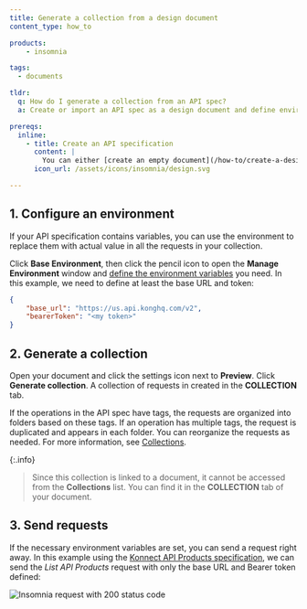 ```yaml
---
title: Generate a collection from a design document
content_type: how_to

products:
    - insomnia

tags:
  - documents

tldr: 
  q: How do I generate a collection from an API spec?
  a: Create or import an API spec as a design document and define environment variables, then click settings icon and click **Generate collection**. Generating a collection from a document allows you to test your requests while still working on the design.

prereqs:
  inline:
    - title: Create an API specification
      content: |
        You can either [create an empty document](/how-to/create-a-design-document/) and design your specification from scratch, or [import an existing specification](/how-to/import-an-api-spec-as-a-document/). This example uses the [Konnect API Products specification](https://docs.konghq.com/konnect/api/api-products/latest/). Make sure that the specification doesn't have any errors, otherwise the collection can't be generated.
      icon_url: /assets/icons/insomnia/design.svg

---
```


## 1. Configure an environment

If your API specification contains variables, you can use the environment to replace them with actual value in all the requests in your collection.

Click **Base Environment**, then click the pencil icon to open the **Manage Environment** window and [define the environment variables]() you need. In this example, we need to define at least the base URL and token:

```json
{
	"base_url": "https://us.api.konghq.com/v2",
	"bearerToken": "<my token>"
}
```

## 2. Generate a collection

Open your document and click the settings icon next to **Preview**. Click **Generate collection**. A collection of requests in created in the **COLLECTION** tab. 

If the operations in the API spec have tags, the requests are organized into folders based on these tags. If an operation has multiple tags, the request is duplicated and appears in each folder. You can reorganize the requests as needed. For more information, see [Collections]().

{:.info}
> Since this collection is linked to a document, it cannot be accessed from the **Collections** list. You can find it in the **COLLECTION** tab of your document.

## 3. Send requests

If the necessary environment variables are set, you can send a request right away. In this example using the [Konnect API Products specification](https://docs.konghq.com/konnect/api/api-products/latest/), we can send the *List API Products* request with only the base URL and Bearer token defined:

![Insomnia request with 200 status code](/assets/images/insomnia/generate-collection-request.png)
